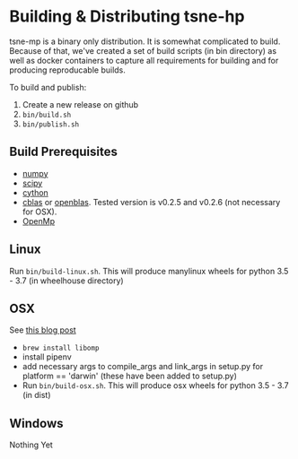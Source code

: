 # Building & Distributing tsne-hp
tsne-mp is a binary only distribution. It is somewhat complicated to build. Because of that, we've created
a set of build scripts (in bin directory) as well as docker containers to capture all requirements for building
and for producing reproducable builds.

To build and publish:

1) Create a new release on github
2) `bin/build.sh`
3) `bin/publish.sh`

## Build Prerequisites

* [numpy](numpy.scipy.org)
* [scipy](http://www.scipy.org/)
* [cython](cython.org)
* [cblas](http://www.netlib.org/blas/) or [openblas](https://github.com/xianyi/OpenBLAS). Tested version is v0.2.5 and v0.2.6 (not necessary for OSX).
* [OpenMp](http://www.openmp.org/)


## Linux

Run `bin/build-linux.sh`. This will produce manylinux wheels for python 3.5 - 3.7 (in wheelhouse directory)

## OSX

See [this blog post](https://iscinumpy.gitlab.io/post/omp-on-high-sierra/)
* `brew install libomp`
* install pipenv
* add necessary args to compile_args and link_args in setup.py for platform == 'darwin' (these have been added to setup.py)
* Run `bin/build-osx.sh`. This will produce osx wheels for python 3.5 - 3.7 (in dist)

## Windows

Nothing Yet



